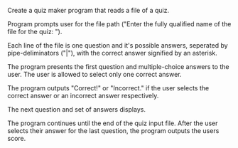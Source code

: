 Create a quiz maker program that reads a file of a quiz. 

Program prompts user for the file path ("Enter the fully qualified name of the file for the quiz: ").

Each line of the file is one question and it's possible answers, seperated by pipe-deliminators ("|"), with the correct answer signified by an asterisk. 

The program presents the first question and multiple-choice answers to the user. The user is allowed to select only one correct answer. 

The program outputs "Correct!" or "Incorrect." if the user selects the correct answer or an incorrect answer respectively. 

The next question and set of answers displays. 

The program continues until the end of the quiz input file. After the user selects their answer for the last question, the program outputs the users score.